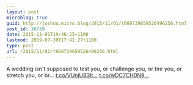 ```yaml
---
layout: post
microblog: true
guid: http://joshua.micro.blog/2015/11/01/t660739659526496256.html
post_id: 36759
date: 2015-11-01T19:46:25+1100
lastmod: 2019-07-30T17:41:27+1100
type: post
url: /2015/11/01/t660739659526496256.html
---
```

A wedding isn't supposed to test you, or challenge you, or tire you, or stretch you, or br… [t.co/VUnjUB3lt...](https://t.co/VUnjUB3lta) [t.co/wDC7CH0N9...](https://t.co/wDC7CH0N9D)
